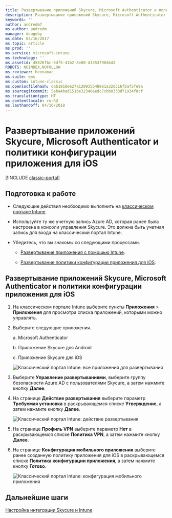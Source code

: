 ```yaml
---
title: Развертывание приложений Skycure, Microsoft Authenticator и политики конфигурации приложения для iOS
description: Развертывание приложений Skycure, Microsoft Authenticator и политики конфигурации приложения для iOS на классическом портале Intune.
keywords: ''
author: andredm7
ms.author: andredm
manager: dougeby
ms.date: 03/16/2017
ms.topic: article
ms.prod: ''
ms.service: microsoft-intune
ms.technology: ''
ms.assetid: 45826fbc-6df5-41b2-8e80-d1353f904b43
ROBOTS: NOINDEX,NOFOLLOW
ms.reviewer: heenamac
ms.suite: ems
ms.custom: intune-classic
ms.openlocfilehash: dab1818e627a120935b48861a32d516fbaf5fe9a
ms.sourcegitcommit: 5eba4bad151be32346aedc7cbb0333d71934f8cf
ms.translationtype: HT
ms.contentlocale: ru-RU
ms.lasthandoff: 04/16/2018
---
```

# <a name="deploy-skycure-apps-microsoft-authenticator-app-and-ios-app-configuration-policy"></a>Развертывание приложений Skycure, Microsoft Authenticator и политики конфигурации приложения для iOS

[!INCLUDE [classic-portal](../includes/classic-portal.md)]

## <a name="before-you-begin"></a>Подготовка к работе

-   Следующие действия необходимо выполнить на [классическом портале Intune](https://manage.microsoft.com/).

-   Используйте ту же учетную запись Azure AD, которая ранее была настроена в консоли управления Skycure. Это должна быть учетная запись для входа на классический портал Intune.

-   Убедитесь, что вы знакомы со следующими процессами.

    -   [Развертывание приложения с помощью Intune](/intune-classic/deploy-use/deploy-apps-in-microsoft-intune).

    -   [Развертывание политики конфигурации приложения для iOS](/intune-classic/deploy-use/configure-ios-apps-with-mobile-app-configuration-policies-in-microsoft-intune).

## <a name="to-deploy-skycure-apps-microsoft-authenticator-app-and-the-ios-app-configuration-policy"></a>Развертывание приложений Skycure, Microsoft Authenticator и политики конфигурации приложения для iOS

1.  На классическом портале Intune выберите пункты **Приложения** &gt; **Приложения** для просмотра списка приложений, которыми можно управлять.

2.  Выберите следующие приложения.

    a.  Microsoft Authenticator

    b.  Приложение Skycure для Android

    c.  Приложение Skycure для iOS

       ![Классический портал Intune: все приложения для развертывания](../media/mtp/skycure-deploy-app-1.png)

3.  Выберите **Управление развертываниями**, выберите группу безопасности Azure AD с пользователями Skycure, а затем нажмите кнопку **Далее**.

4.  На странице **Действие развертывания** выберите параметр **Требуемая установка** в раскрывающемся списке **Утверждение**, а затем нажмите кнопку **Далее**.

    ![Классический портал Intune: действие развертывания](../media/mtp/skycure-deploy-app-2.png)

5.  На странице **Профиль VPN** выберите параметр **Нет** в раскрывающемся списке **Политика VPN**, а затем нажмите кнопку **Далее**.

6.  На странице **Конфигурация мобильного приложения** выберите ранее созданную политику приложения для iOS в раскрывающемся списке **Политика конфигурации приложения**, а затем нажмите кнопку **Готово**.

    ![Классический портал Intune: конфигурация мобильного приложения](../media/mtp/skycure-deploy-app-3.png)

## <a name="next-steps"></a>Дальнейшие шаги

[Настройка интеграции Skycure и Intune](/intune-classic/deploy-use/setup-the-skycure-integration-with-Intune)
